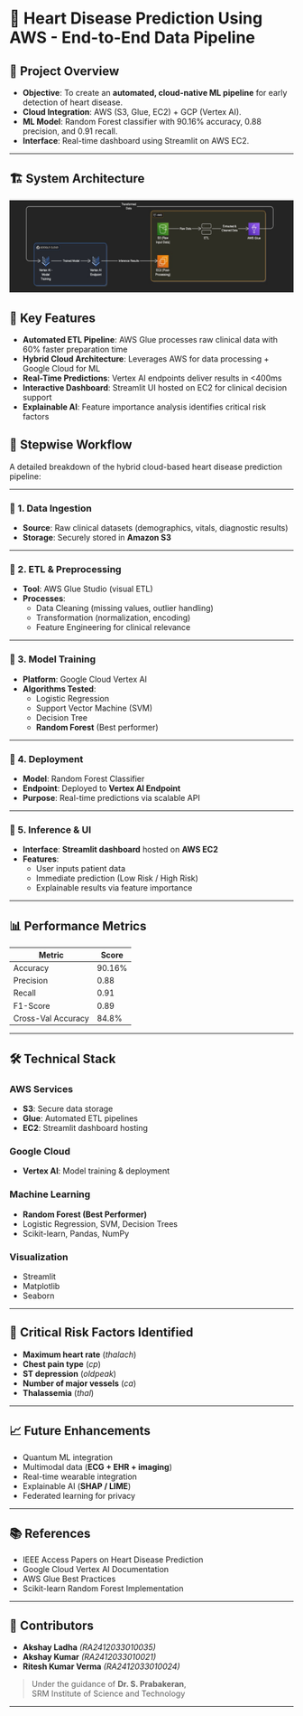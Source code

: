 # 💓 Heart Disease Prediction Using AWS - End-to-End Data Pipeline


## 📌 Project Overview

- **Objective**: To create an **automated, cloud-native ML pipeline** for early detection of heart disease.
- **Cloud Integration**: AWS (S3, Glue, EC2) + GCP (Vertex AI).
- **ML Model**: Random Forest classifier with 90.16% accuracy, 0.88 precision, and 0.91 recall.
- **Interface**: Real-time dashboard using Streamlit on AWS EC2.

---

## 🏗️ System Architecture


![System Architecture](https://github.com/15912315/End-To-End-Data-Pipeline-For-Heart-Disease-Prediction-Using-AWS/blob/3188d30d67d7ef761217fd244ca71a70d486c827/architecture_diagram.jpg)



## 🚀 Key Features

- **Automated ETL Pipeline**: AWS Glue processes raw clinical data with 60% faster preparation time  
- **Hybrid Cloud Architecture**: Leverages AWS for data processing + Google Cloud for ML  
- **Real-Time Predictions**: Vertex AI endpoints deliver results in <400ms  
- **Interactive Dashboard**: Streamlit UI hosted on EC2 for clinical decision support  
- **Explainable AI**: Feature importance analysis identifies critical risk factors  

## 🧩 Stepwise Workflow

A detailed breakdown of the hybrid cloud-based heart disease prediction pipeline:

---

### 🔹 1. Data Ingestion
- **Source**: Raw clinical datasets (demographics, vitals, diagnostic results)
- **Storage**: Securely stored in **Amazon S3**

---

### 🔹 2. ETL & Preprocessing
- **Tool**: AWS Glue Studio (visual ETL)
- **Processes**:
  - Data Cleaning (missing values, outlier handling)
  - Transformation (normalization, encoding)
  - Feature Engineering for clinical relevance

---

### 🔹 3. Model Training
- **Platform**: Google Cloud Vertex AI
- **Algorithms Tested**:
  - Logistic Regression  
  - Support Vector Machine (SVM)  
  - Decision Tree  
  - **Random Forest** (Best performer)

---

### 🔹 4. Deployment
- **Model**: Random Forest Classifier
- **Endpoint**: Deployed to **Vertex AI Endpoint**
- **Purpose**: Real-time predictions via scalable API

---

### 🔹 5. Inference & UI
- **Interface**: **Streamlit dashboard** hosted on **AWS EC2**
- **Features**:
  - User inputs patient data
  - Immediate prediction (Low Risk / High Risk)
  - Explainable results via feature importance

---



## 📊 Performance Metrics

| Metric              | Score   |
|---------------------|---------|
| Accuracy            | 90.16%  |
| Precision           | 0.88    |
| Recall              | 0.91    |
| F1-Score            | 0.89    |
| Cross-Val Accuracy  | 84.8%   |

---

## 🛠️ Technical Stack

### AWS Services
- **S3**: Secure data storage  
- **Glue**: Automated ETL pipelines  
- **EC2**: Streamlit dashboard hosting  

### Google Cloud
- **Vertex AI**: Model training & deployment  

### Machine Learning
- **Random Forest (Best Performer)**  
- Logistic Regression, SVM, Decision Trees  
- Scikit-learn, Pandas, NumPy  

### Visualization
- Streamlit  
- Matplotlib  
- Seaborn  

---

## 🧠 Critical Risk Factors Identified

- **Maximum heart rate** (*thalach*)
- **Chest pain type** (*cp*)
- **ST depression** (*oldpeak*)
- **Number of major vessels** (*ca*)
- **Thalassemia** (*thal*)

---

## 📈 Future Enhancements

- Quantum ML integration  
- Multimodal data (**ECG + EHR + imaging**)  
- Real-time wearable integration  
- Explainable AI (**SHAP / LIME**)  
- Federated learning for privacy  

---

## 📚 References

- IEEE Access Papers on Heart Disease Prediction  
- Google Cloud Vertex AI Documentation  
- AWS Glue Best Practices  
- Scikit-learn Random Forest Implementation  

---

## 👥 Contributors

- **Akshay Ladha** *(RA2412033010035)*  
- **Akshay Kumar** *(RA2412033010021)*  
- **Ritesh Kumar Verma** *(RA2412033010024)*  

> Under the guidance of **Dr. S. Prabakeran**,  
> SRM Institute of Science and Technology

---



